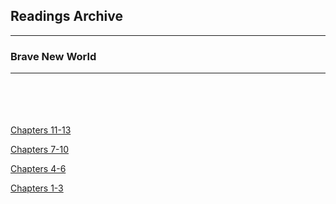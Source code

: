 <h2>Readings Archive</h2>
<div class="container">
	<hr />
	<h3>Brave New World</h3>
	<div class="container"><hr /></div>
</div>
<hr style="height:20px; visibility:hidden;" />
<p id="nextEvent"></p>
<hr style="height:20px; visibility:hidden;" />
<p><a href="brave_new_world_chapters11-13_2-24-20.m4a">Chapters 11-13</a></p>
<p><a href="brave_new_world_chapters7-10_2-20-20.m4a">Chapters 7-10</a></p>
<p><a href="brave_new_world_chapters4-6_2-17-20.m4a">Chapters 4-6</a></p>
<p><a href="brave_new_world_chapters1-3_2-13-20.m4a">Chapters 1-3</a></p>
<script src="/stwl/assets/js/event.js"></script>
